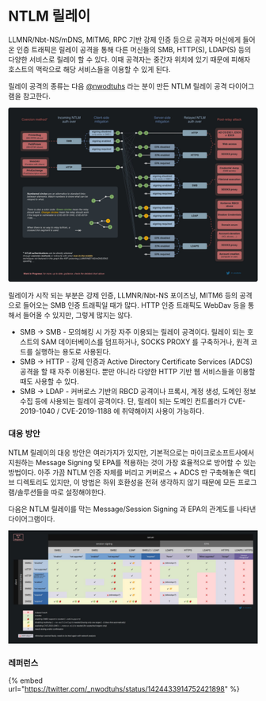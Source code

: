 # NTLM 릴레이

LLMNR/Nbt-NS/mDNS, MITM6, RPC 기반 강제 인증 등으로 공격자 머신에게 들어온 인증 트래픽은 릴레이 공격을 통해 다른 머신들의 SMB, HTTP(S), LDAP(S) 등의 다양한 서비스로 릴레이 할 수 있다. 이때 공격자는 중간자 위치에 있기 때문에 피해자 호스트의 맥락으로 해당 서비스들을 이용할 수 있게 된다.&#x20;

릴레이 공격의 종류는 다음 [@nwodtuhs](https://twitter.com/\_nwodtuhs/) 라는 분이 만든 NTLM 릴레이 공격 다이어그램을 참고한다. &#x20;

![](../../.gitbook/assets/ntlm-relay-nwodtuhs.jpg)

릴레이가 시작 되는 부분은 강제 인증, LLMNR/Nbt-NS 포이즈닝, MITM6 등의 공격으로 들어오는 SMB 인증 트래픽일 때가 많다. HTTP 인증 트래픽도 WebDav 등을 통해서 들어올 수 있지만, 그렇게 많지는 않다.&#x20;

* SMB -> SMB - 모의해킹 시 가장 자주 이용되는 릴레이 공격이다. 릴레이 되는 호스트의 SAM 데이터베이스를 덤프하거나, SOCKS PROXY 를 구축하거나, 원격 코드를 실행하는 용도로 사용된다.&#x20;
* SMB -> HTTP - 강제 인증과 Active Directory Certificate Services (ADCS) 공격을 할 때 자주 이용된다. 뿐만 아니라 다양한 HTTP 기반 웹 서비스들을 이용할때도 사용할 수 있다.&#x20;
* SMB -> LDAP - 커버로스 기반의 RBCD 공격이나 프록시, 계정 생성, 도메인 정보 수집 등에 사용되는 릴레이 공격이다. 단, 릴레이 되는 도메인 컨트롤러가 CVE-2019-1040 / CVE-2019-1188 에 취약해야지 사용이 가능하다.&#x20;



### 대응 방안 &#x20;

NTLM 릴레이의 대응 방안은 여러가지가 있지만, 기본적으로는 마이크로소프트사에서 지원하는 Message Signing 및 EPA를 적용하는 것이 가장 효율적으로 방어할 수 있는 방법이다. 아주 가끔 NTLM 인증 자체를 버리고 커버로스 + ADCS 만 구축해놓은 액티브 디렉토리도 있지만, 이 방법은 하위 호환성을 전혀 생각하지 않기 때문에 모든 프로그램/솔루션들을 따로 설정해야한다.&#x20;

다음은 NTLM 릴레이를 막는 Message/Session Signing 과 EPA의 관계도를 나타낸 다이어그램이다.&#x20;

![\\](../../.gitbook/assets/ntlm-relay-nwodtuhs-2.jpg)



### 레퍼런스&#x20;

{% embed url="https://twitter.com/_nwodtuhs/status/1424433914752421898" %}

